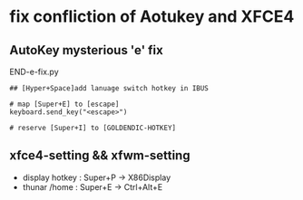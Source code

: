 # fix confliction of Aotukey and XFCE4

## AutoKey mysterious 'e' fix
END-e-fix.py  
```
## [Hyper+Space]add lanuage switch hotkey in IBUS 

# map [Super+E] to [escape]
keyboard.send_key("<escape>")

# reserve [Super+I] to [GOLDENDIC-HOTKEY]
```

## xfce4-setting && xfwm-setting 
- display hotkey :  Super+P -> X86Display
- thunar /home   :  Super+E -> Ctrl+Alt+E

## 
